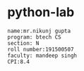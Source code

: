 # python-lab
```
name:mr.nikunj gupta
program: btech CS
section: N
roll number:191500507
faculty: mandeep singh
CPI:8.4
```
